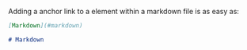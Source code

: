 Adding a anchor link to a element within a markdown file is as easy as:

```markdown
[Markdown](#markdown)

# Markdown
```
